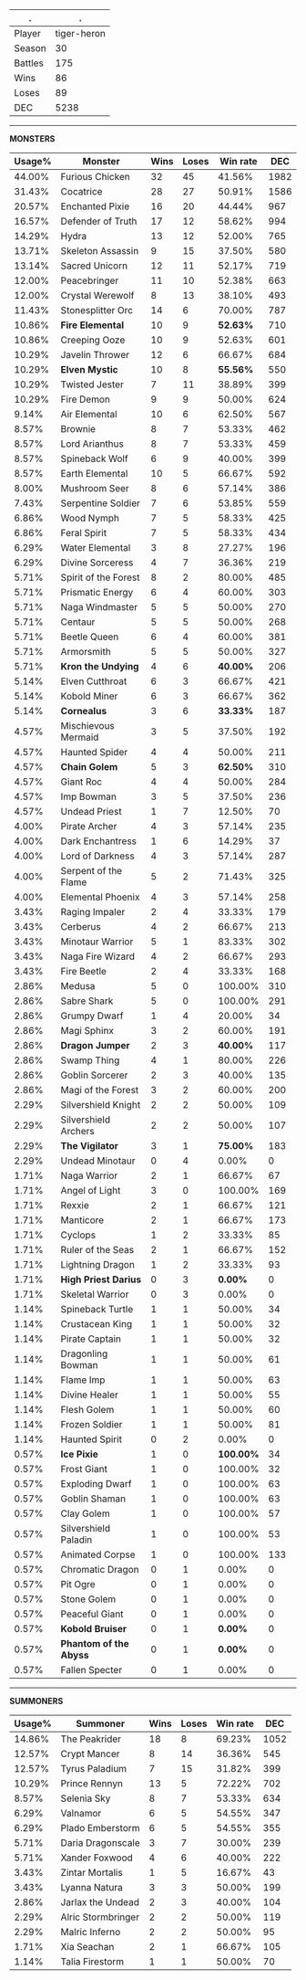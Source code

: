 .|.
|-|-
Player|tiger-heron
Season|30
Battles|175
Wins|86
Loses|89
DEC|5238

---
**MONSTERS**

Usage%|Monster|Wins|Loses|Win rate|DEC|
-|-|-|-|-|-|
44.00%|Furious Chicken|32|45|41.56%|1982|
31.43%|Cocatrice|28|27|50.91%|1586|
20.57%|Enchanted Pixie|16|20|44.44%|967|
16.57%|Defender of Truth|17|12|58.62%|994|
14.29%|Hydra|13|12|52.00%|765|
13.71%|Skeleton Assassin|9|15|37.50%|580|
13.14%|Sacred Unicorn|12|11|52.17%|719|
12.00%|Peacebringer|11|10|52.38%|663|
12.00%|Crystal Werewolf|8|13|38.10%|493|
11.43%|Stonesplitter Orc|14|6|70.00%|787|
10.86%|**Fire Elemental**|10|9|**52.63%**|710|
10.86%|Creeping Ooze|10|9|52.63%|601|
10.29%|Javelin Thrower|12|6|66.67%|684|
10.29%|**Elven Mystic**|10|8|**55.56%**|550|
10.29%|Twisted Jester|7|11|38.89%|399|
10.29%|Fire Demon|9|9|50.00%|624|
9.14%|Air Elemental|10|6|62.50%|567|
8.57%|Brownie|8|7|53.33%|462|
8.57%|Lord Arianthus|8|7|53.33%|459|
8.57%|Spineback Wolf|6|9|40.00%|399|
8.57%|Earth Elemental|10|5|66.67%|592|
8.00%|Mushroom Seer|8|6|57.14%|386|
7.43%|Serpentine Soldier|7|6|53.85%|559|
6.86%|Wood Nymph|7|5|58.33%|425|
6.86%|Feral Spirit|7|5|58.33%|434|
6.29%|Water Elemental|3|8|27.27%|196|
6.29%|Divine Sorceress|4|7|36.36%|219|
5.71%|Spirit of the Forest|8|2|80.00%|485|
5.71%|Prismatic Energy|6|4|60.00%|303|
5.71%|Naga Windmaster|5|5|50.00%|270|
5.71%|Centaur|5|5|50.00%|268|
5.71%|Beetle Queen|6|4|60.00%|381|
5.71%|Armorsmith|5|5|50.00%|327|
5.71%|**Kron the Undying**|4|6|**40.00%**|206|
5.14%|Elven Cutthroat|6|3|66.67%|421|
5.14%|Kobold Miner|6|3|66.67%|362|
5.14%|**Cornealus**|3|6|**33.33%**|187|
4.57%|Mischievous Mermaid|3|5|37.50%|192|
4.57%|Haunted Spider|4|4|50.00%|211|
4.57%|**Chain Golem**|5|3|**62.50%**|310|
4.57%|Giant Roc|4|4|50.00%|284|
4.57%|Imp Bowman|3|5|37.50%|236|
4.57%|Undead Priest|1|7|12.50%|70|
4.00%|Pirate Archer|4|3|57.14%|235|
4.00%|Dark Enchantress|1|6|14.29%|37|
4.00%|Lord of Darkness|4|3|57.14%|287|
4.00%|Serpent of the Flame|5|2|71.43%|325|
4.00%|Elemental Phoenix|4|3|57.14%|258|
3.43%|Raging Impaler|2|4|33.33%|179|
3.43%|Cerberus|4|2|66.67%|213|
3.43%|Minotaur Warrior|5|1|83.33%|302|
3.43%|Naga Fire Wizard|4|2|66.67%|293|
3.43%|Fire Beetle|2|4|33.33%|168|
2.86%|Medusa|5|0|100.00%|310|
2.86%|Sabre Shark|5|0|100.00%|291|
2.86%|Grumpy Dwarf|1|4|20.00%|34|
2.86%|Magi Sphinx|3|2|60.00%|191|
2.86%|**Dragon Jumper**|2|3|**40.00%**|117|
2.86%|Swamp Thing|4|1|80.00%|226|
2.86%|Goblin Sorcerer|2|3|40.00%|135|
2.86%|Magi of the Forest|3|2|60.00%|200|
2.29%|Silvershield Knight|2|2|50.00%|109|
2.29%|Silvershield Archers|2|2|50.00%|107|
2.29%|**The Vigilator**|3|1|**75.00%**|183|
2.29%|Undead Minotaur|0|4|0.00%|0|
1.71%|Naga Warrior|2|1|66.67%|67|
1.71%|Angel of Light|3|0|100.00%|169|
1.71%|Rexxie|2|1|66.67%|121|
1.71%|Manticore|2|1|66.67%|173|
1.71%|Cyclops|1|2|33.33%|85|
1.71%|Ruler of the Seas|2|1|66.67%|152|
1.71%|Lightning Dragon|1|2|33.33%|93|
1.71%|**High Priest Darius**|0|3|**0.00%**|0|
1.71%|Skeletal Warrior|0|3|0.00%|0|
1.14%|Spineback Turtle|1|1|50.00%|34|
1.14%|Crustacean King|1|1|50.00%|32|
1.14%|Pirate Captain|1|1|50.00%|32|
1.14%|Dragonling Bowman|1|1|50.00%|61|
1.14%|Flame Imp|1|1|50.00%|63|
1.14%|Divine Healer|1|1|50.00%|55|
1.14%|Flesh Golem|1|1|50.00%|60|
1.14%|Frozen Soldier|1|1|50.00%|81|
1.14%|Haunted Spirit|0|2|0.00%|0|
0.57%|**Ice Pixie**|1|0|**100.00%**|34|
0.57%|Frost Giant|1|0|100.00%|32|
0.57%|Exploding Dwarf|1|0|100.00%|63|
0.57%|Goblin Shaman|1|0|100.00%|63|
0.57%|Clay Golem|1|0|100.00%|57|
0.57%|Silvershield Paladin|1|0|100.00%|53|
0.57%|Animated Corpse|1|0|100.00%|133|
0.57%|Chromatic Dragon|0|1|0.00%|0|
0.57%|Pit Ogre|0|1|0.00%|0|
0.57%|Stone Golem|0|1|0.00%|0|
0.57%|Peaceful Giant|0|1|0.00%|0|
0.57%|**Kobold Bruiser**|0|1|**0.00%**|0|
0.57%|**Phantom of the Abyss**|0|1|**0.00%**|0|
0.57%|Fallen Specter|0|1|0.00%|0|

---
**SUMMONERS**

Usage%|Summoner|Wins|Loses|Win rate|DEC|
-|-|-|-|-|-|
14.86%|The Peakrider|18|8|69.23%|1052|
12.57%|Crypt Mancer|8|14|36.36%|545|
12.57%|Tyrus Paladium|7|15|31.82%|399|
10.29%|Prince Rennyn|13|5|72.22%|702|
8.57%|Selenia Sky|8|7|53.33%|634|
6.29%|Valnamor|6|5|54.55%|347|
6.29%|Plado Emberstorm|6|5|54.55%|355|
5.71%|Daria Dragonscale|3|7|30.00%|239|
5.71%|Xander Foxwood|4|6|40.00%|222|
3.43%|Zintar Mortalis|1|5|16.67%|43|
3.43%|Lyanna Natura|3|3|50.00%|199|
2.86%|Jarlax the Undead|2|3|40.00%|104|
2.29%|Alric Stormbringer|2|2|50.00%|119|
2.29%|Malric Inferno|2|2|50.00%|95|
1.71%|Xia Seachan|2|1|66.67%|105|
1.14%|Talia Firestorm|1|1|50.00%|70|
